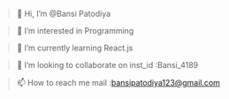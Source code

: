 > 👋 Hi, I’m @Bansi Patodiya

> 👀 I’m interested in Programming

> 🌱 I’m currently learning React.js

> 💞️ I’m looking to collaborate on inst_id :Bansi_4189

> 📫 How to reach me mail :bansipatodiya123@gmail.com
<!--
**bansipatodiya/bansipatodiya** is a ✨ _special_ ✨ repository because its `README.md` (this file) appears on your GitHub profile.

Here are some ideas to get you started:

- 🔭 I’m currently working on Front end web development ...
- 🌱 I’m currently learning   ...
- 👯 I’m looking to collaborate on ...
- 🤔 I’m looking for help with ...
- 💬 Ask me about ...
- 📫 How to reach me: ...
- 😄 Pronouns: ...
- ⚡ Fun fact: ...
-->
